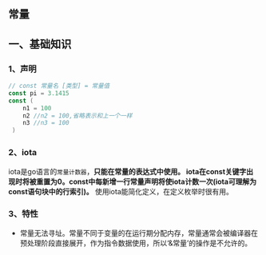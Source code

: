 ## 常量
## 一、基础知识
### 1、声明
``` go
// const 常量名 [类型] = 常量值
const pi = 3.1415
const (
    n1 = 100
    n2 //n2 = 100,省略表示和上一个一样
    n3 //n3 = 100
 )
```

### 2、iota
iota是go语言的`常量计数器`，**只能在常量的表达式中使用。 iota在const关键字出现时将被重置为0。const中每新增一行常量声明将使iota计数一次(iota可理解为const语句块中的行索引)。** 使用iota能简化定义，在定义枚举时很有用。

### 3、特性
* 常量无法寻址。常量不同于变量的在运行期分配内存，常量通常会被编译器在预处理阶段直接展开，作为指令数据使用，所以‘&常量’的操作是不允许的。
